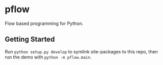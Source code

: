 # pflow

Flow based programming for Python.

## Getting Started

Run `python setup.py develop` to symlink site-packages to this repo, 
then run the demo with `python -m pflow.main`.
